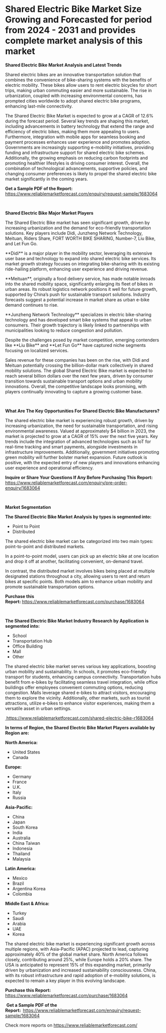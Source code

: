 <p><h1>Shared Electric Bike Market Size Growing and Forecasted for period from 2024 - 2031 and provides complete market analysis of this market</h1></p><p><strong>Shared Electric Bike Market Analysis and Latest Trends</strong></p>
<p><p>Shared electric bikes are an innovative transportation solution that combines the convenience of bike-sharing systems with the benefits of electric mobility. These bikes allow users to rent electric bicycles for short trips, making urban commuting easier and more sustainable. The rise in urbanization, coupled with increasing environmental concerns, has prompted cities worldwide to adopt shared electric bike programs, enhancing last-mile connectivity.</p><p>The Shared Electric Bike Market is expected to grow at a CAGR of 12.6% during the forecast period. Several key trends are shaping this market, including advancements in battery technology that extend the range and efficiency of electric bikes, making them more appealing to users. Furthermore, integration with mobile apps for seamless booking and payment processes enhances user experience and promotes adoption. Governments are increasingly supporting e-mobility initiatives, providing funding and infrastructure support for shared electric bike schemes. Additionally, the growing emphasis on reducing carbon footprints and promoting healthier lifestyles is driving consumer interest. Overall, the combination of technological advancements, supportive policies, and changing consumer preferences is likely to propel the shared electric bike market significantly in the coming years.</p></p>
<p><strong>Get a Sample PDF of the Report:&nbsp;</strong> <a href="https://www.reliablemarketforecast.com/enquiry/request-sample/1683064?utm_campaign=1893&utm_medium=2&utm_source=Github&utm_content=ia&utm_term=30122024&utm_id=shared-electric-bike">https://www.reliablemarketforecast.com/enquiry/request-sample/1683064</a></p>
<p>&nbsp;</p>
<p><strong>Shared Electric Bike Major Market Players</strong></p>
<p><p>The Shared Electric Bike market has seen significant growth, driven by increasing urbanization and the demand for eco-friendly transportation solutions. Key players include Didi, Junzheng Network Technology, Meituan, Riders Share, FORT WORTH BIKE SHARING, Number-7, Liu Bike, and Let Fun Go.</p><p>**Didi** is a major player in the mobility sector, leveraging its extensive user base and technology to expand into shared electric bike services. Its market growth strategy focuses on integrating bike-sharing with its existing ride-hailing platform, enhancing user experience and driving revenue. </p><p>**Meituan**, originally a food delivery service, has made notable inroads into the shared mobility space, significantly enlarging its fleet of bikes in urban areas. Its robust logistics network positions it well for future growth, supported by China’s push for sustainable transport solutions. Industry forecasts suggest a potential increase in market share as urban e-bike demand continues to rise.</p><p>**Junzheng Network Technology** specializes in electric bike-sharing technology and has developed smart bike systems that appeal to urban consumers. Their growth trajectory is likely linked to partnerships with municipalities looking to reduce congestion and pollution.</p><p>Despite the challenges posed by market competition, emerging contenders like **Liu Bike** and **Let Fun Go** have captured niche segments focusing on localized services. </p><p>Sales revenue for these companies has been on the rise, with Didi and Meituan potentially crossing the billion-dollar mark collectively in shared mobility solutions. The global Shared Electric Bike market is expected to reach several billion dollars over the next few years, driven by consumer transition towards sustainable transport options and urban mobility innovations. Overall, the competitive landscape looks promising, with players continually innovating to capture a growing customer base.</p></p>
<p>&nbsp;</p>
<p><strong>What Are The Key Opportunities For Shared Electric Bike Manufacturers?</strong></p>
<p><p>The shared electric bike market is experiencing robust growth, driven by increasing urbanization, the need for sustainable transportation, and rising environmental awareness. Valued at approximately $4 billion in 2023, the market is projected to grow at a CAGR of 15% over the next five years. Key trends include the integration of advanced technologies such as IoT for real-time tracking and smart payments, alongside investments in infrastructure improvements. Additionally, government initiatives promoting green mobility will further bolster market expansion. Future outlook is positive, with the expected entry of new players and innovations enhancing user experience and operational efficiency.</p></p>
<p><strong>Inquire or Share Your Questions If Any Before Purchasing This Report:</strong> <a href="https://www.reliablemarketforecast.com/enquiry/pre-order-enquiry/1683064?utm_campaign=1893&utm_medium=2&utm_source=Github&utm_content=ia&utm_term=30122024&utm_id=shared-electric-bike">https://www.reliablemarketforecast.com/enquiry/pre-order-enquiry/1683064</a></p>
<p>&nbsp;</p>
<p><strong>Market Segmentation</strong></p>
<p><strong>The Shared Electric Bike Market Analysis by types is segmented into:</strong></p>
<p><ul><li>Point to Point</li><li>Distributed</li></ul></p>
<p><p>The shared electric bike market can be categorized into two main types: point-to-point and distributed markets. </p><p>In a point-to-point model, users can pick up an electric bike at one location and drop it off at another, facilitating convenient, on-demand travel. </p><p>In contrast, the distributed market involves bikes being placed at multiple designated stations throughout a city, allowing users to rent and return bikes at specific points. Both models aim to enhance urban mobility and promote sustainable transportation options.</p></p>
<p><strong>Purchase this Report:&nbsp;</strong><a href="https://www.reliablemarketforecast.com/purchase/1683064?utm_campaign=1893&utm_medium=2&utm_source=Github&utm_content=ia&utm_term=30122024&utm_id=shared-electric-bike">https://www.reliablemarketforecast.com/purchase/1683064</a></p>
<p>&nbsp;</p>
<p><strong>The Shared Electric Bike Market Industry Research by Application is segmented into:</strong></p>
<p><ul><li>School</li><li>Transportation Hub</li><li>Office Building</li><li>Mall</li><li>Other</li></ul></p>
<p><p>The shared electric bike market serves various key applications, boosting urban mobility and sustainability. In schools, it promotes eco-friendly transport for students, enhancing campus connectivity. Transportation hubs benefit from e-bikes by facilitating seamless travel integration, while office buildings offer employees convenient commuting options, reducing congestion. Malls leverage shared e-bikes to attract visitors, encouraging them to explore the vicinity. Additionally, other markets, such as tourist attractions, utilize e-bikes to enhance visitor experiences, making them a versatile asset in urban settings.</p></p>
<p><a href="https://www.reliablemarketforecast.com/shared-electric-bike-r1683064?utm_campaign=1893&utm_medium=2&utm_source=Github&utm_content=ia&utm_term=30122024&utm_id=shared-electric-bike">&nbsp;https://www.reliablemarketforecast.com/shared-electric-bike-r1683064</a></p>
<p><strong>In terms of Region, the Shared Electric Bike Market Players available by Region are:</strong></p>
<p>
    <p> <strong> North America: </strong>
        <ul>
            <li>United States</li>
            <li>Canada</li>
        </ul>
        </p> 
    <p> <strong> Europe: </strong>
        <ul>
            <li>Germany</li>
            <li>France</li>
            <li>U.K.</li>
            <li>Italy</li>
            <li>Russia</li>
        </ul>
        </p> 
    <p> <strong> Asia-Pacific: </strong>
        <ul>
            <li>China</li>
            <li>Japan</li>
            <li>South Korea</li>
            <li>India</li>
            <li>Australia</li>
            <li>China Taiwan</li>
            <li>Indonesia</li>
            <li>Thailand</li>
            <li>Malaysia</li>
        </ul>
        </p> 
    <p> <strong> Latin America: </strong>
        <ul>
            <li>Mexico</li>
            <li>Brazil</li>
            <li>Argentina Korea</li>
            <li>Colombia</li>
        </ul>
        </p> 
    <p> <strong> Middle East & Africa: </strong>
        <ul>
            <li>Turkey</li>
            <li>Saudi</li>
            <li>Arabia</li>
            <li>UAE</li>
            <li>Korea</li>
        </ul>
    </p>
    </p>
<p><p>The shared electric bike market is experiencing significant growth across multiple regions, with Asia-Pacific (APAC) projected to lead, capturing approximately 40% of the global market share. North America follows closely, contributing around 25%, while Europe holds a 20% share. The USA is anticipated to represent 15% of this expanding market, primarily driven by urbanization and increased sustainability consciousness. China, with its robust infrastructure and rapid adoption of e-mobility solutions, is expected to remain a key player in this evolving landscape.</p></p>
<p><strong>Purchase this Report: </strong><a href="https://www.reliablemarketforecast.com/purchase/1683064?utm_campaign=1893&utm_medium=2&utm_source=Github&utm_content=ia&utm_term=30122024&utm_id=shared-electric-bike">https://www.reliablemarketforecast.com/purchase/1683064</a></p>
<p>&nbsp;<strong>Get a Sample PDF of the Report:&nbsp;&nbsp;</strong><a href="https://www.reliablemarketforecast.com/enquiry/request-sample/1683064?utm_campaign=1893&utm_medium=2&utm_source=Github&utm_content=ia&utm_term=30122024&utm_id=shared-electric-bike">https://www.reliablemarketforecast.com/enquiry/request-sample/1683064</a></p>
<p><strong></strong></p>
<p>Check more reports on <a href="https://www.reliablemarketforecast.com/?utm_campaign=1893&utm_medium=2&utm_source=Github&utm_content=ia&utm_term=30122024&utm_id=shared-electric-bike">https://www.reliablemarketforecast.com/</a></p>